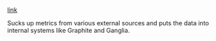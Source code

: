 [link](http://github.com/99designs/vacuumetrix)

Sucks up metrics from various external sources and puts the data into internal systems like Graphite and Ganglia.


